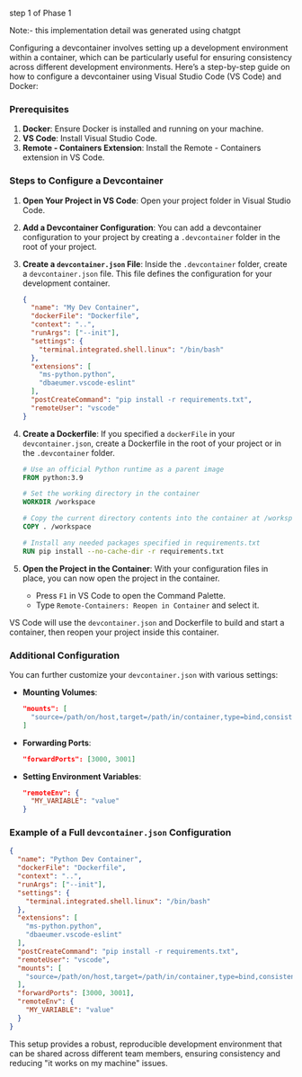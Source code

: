 step 1 of Phase 1 

Note:- this implementation detail was generated using chatgpt

Configuring a devcontainer involves setting up a development environment within a container, which can be particularly useful for ensuring consistency across different development environments. Here’s a step-by-step guide on how to configure a devcontainer using Visual Studio Code (VS Code) and Docker:

### Prerequisites
1. **Docker**: Ensure Docker is installed and running on your machine.
2. **VS Code**: Install Visual Studio Code.
3. **Remote - Containers Extension**: Install the Remote - Containers extension in VS Code.

### Steps to Configure a Devcontainer

1. **Open Your Project in VS Code**:
   Open your project folder in Visual Studio Code.

2. **Add a Devcontainer Configuration**:
   You can add a devcontainer configuration to your project by creating a `.devcontainer` folder in the root of your project.

3. **Create a `devcontainer.json` File**:
   Inside the `.devcontainer` folder, create a `devcontainer.json` file. This file defines the configuration for your development container.

   ```json
   {
     "name": "My Dev Container",
     "dockerFile": "Dockerfile",
     "context": "..",
     "runArgs": ["--init"],
     "settings": {
       "terminal.integrated.shell.linux": "/bin/bash"
     },
     "extensions": [
       "ms-python.python",
       "dbaeumer.vscode-eslint"
     ],
     "postCreateCommand": "pip install -r requirements.txt",
     "remoteUser": "vscode"
   }
   ```

4. **Create a Dockerfile**:
   If you specified a `dockerFile` in your `devcontainer.json`, create a Dockerfile in the root of your project or in the `.devcontainer` folder.

   ```Dockerfile
   # Use an official Python runtime as a parent image
   FROM python:3.9

   # Set the working directory in the container
   WORKDIR /workspace

   # Copy the current directory contents into the container at /workspace
   COPY . /workspace

   # Install any needed packages specified in requirements.txt
   RUN pip install --no-cache-dir -r requirements.txt
   ```

5. **Open the Project in the Container**:
   With your configuration files in place, you can now open the project in the container.
   - Press `F1` in VS Code to open the Command Palette.
   - Type `Remote-Containers: Reopen in Container` and select it.

VS Code will use the `devcontainer.json` and Dockerfile to build and start a container, then reopen your project inside this container.

### Additional Configuration
You can further customize your `devcontainer.json` with various settings:

- **Mounting Volumes**:
  ```json
  "mounts": [
    "source=/path/on/host,target=/path/in/container,type=bind,consistency=cached"
  ]
  ```

- **Forwarding Ports**:
  ```json
  "forwardPorts": [3000, 3001]
  ```

- **Setting Environment Variables**:
  ```json
  "remoteEnv": {
    "MY_VARIABLE": "value"
  }
  ```

### Example of a Full `devcontainer.json` Configuration

```json
{
  "name": "Python Dev Container",
  "dockerFile": "Dockerfile",
  "context": "..",
  "runArgs": ["--init"],
  "settings": {
    "terminal.integrated.shell.linux": "/bin/bash"
  },
  "extensions": [
    "ms-python.python",
    "dbaeumer.vscode-eslint"
  ],
  "postCreateCommand": "pip install -r requirements.txt",
  "remoteUser": "vscode",
  "mounts": [
    "source=/path/on/host,target=/path/in/container,type=bind,consistency=cached"
  ],
  "forwardPorts": [3000, 3001],
  "remoteEnv": {
    "MY_VARIABLE": "value"
  }
}
```

This setup provides a robust, reproducible development environment that can be shared across different team members, ensuring consistency and reducing "it works on my machine" issues.